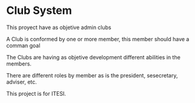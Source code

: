 # Club System

This proyect have as objetive admin clubs 

A Club is conformed by one or more member, this member should have a comman goal

The Clubs are having as objetive development different abilities in the members.   

There are different roles by member as is the president, sesecretary, adviser, etc.



This project is for ITESI.
